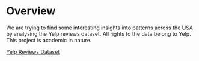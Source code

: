 # Overview

We are trying to find some interesting insights into patterns across the USA
by analysing the Yelp reviews dataset. All rights to the data belong to Yelp.
This project is academic in nature.

[Yelp Reviews Dataset](https://www.yelp.com/dataset)
